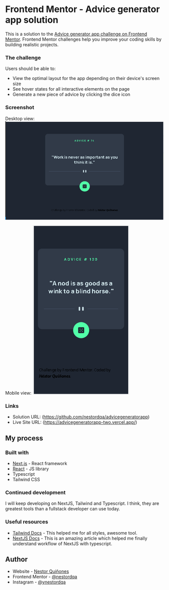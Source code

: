 # Frontend Mentor - Advice generator app solution

This is a solution to the [Advice generator app challenge on Frontend Mentor](https://www.frontendmentor.io/challenges/advice-generator-app-QdUG-13db). Frontend Mentor challenges help you improve your coding skills by building realistic projects.


### The challenge

Users should be able to:

- View the optimal layout for the app depending on their device's screen size
- See hover states for all interactive elements on the page
- Generate a new piece of advice by clicking the dice icon

### Screenshot
Desktop view:
![Image text](./public/Captura%20de%20pantalla%202022-12-26%20224647.png)

Mobile view:
![Image text](./public/Captura%20de%20pantalla%202022-12-26%20224504.png)

### Links

- Solution URL: (https://github.com/nestordqa/advicegeneratorapp)
- Live Site URL: (https://advicegeneratorapp-two.vercel.app/)

## My process

### Built with

- [Next.js](https://nextjs.org/) - React framework
- [React](https://reactjs.org/) - JS library
- Typescript
- Tailwind CSS

### Continued development

I will keep developing on NextJS, Tailwind and Typescript. I think, they are greatest tools than a fullstack developer can use today.

### Useful resources

- [Tailwind Docs](https://tailwindcss.com/docs/) - This helped me for all styles, awesome tool.
- [NextJS Docs](https://nextjs.org/docs/deployment) - This is an amazing article which helped me finally understand workflow of NextJS with typescript.


## Author

- Website - [Nestor Quiñones](https://github.com/nestordqa)
- Frontend Mentor - [@nestordqa](https://www.frontendmentor.io/profile/nestordqa)
- Instagram - [@ynestordqa]()


